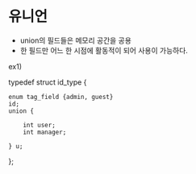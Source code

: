 # 유니언

- union의 필드들은 메모리 공간을 공용
- 한 필드만 어느 한 시점에 활동적이 되어 사용이 가능하다.

ex1)

typedef struct id_type {

    enum tag_field {admin, guest}
    id;
    union {

        int user;
        int manager;

    } u;

};